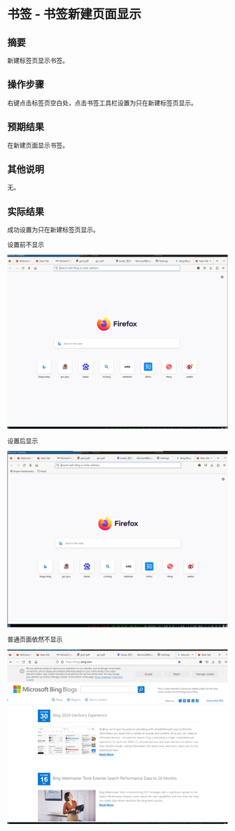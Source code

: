 # 书签 - 书签新建页面显示

## 摘要

新建标签页显示书签。

## 操作步骤

右键点击标签页空白处，点击书签工具栏设置为只在新建标签页显示。

## 预期结果

在新建页面显示书签。

## 其他说明

无。

## 实际结果

成功设置为只在新建标签页显示。

设置前不显示

![alt text](image-81.png)

设置后显示

![alt text](image-82.png)

普通页面依然不显示

![alt text](image-83.png)